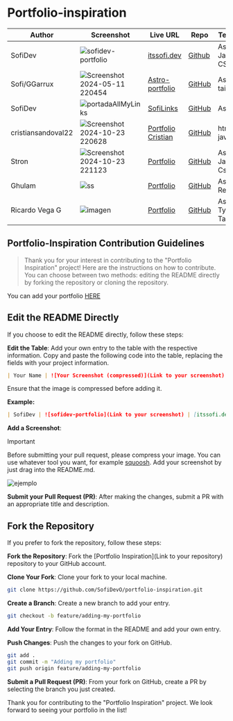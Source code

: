 # Portfolio-inspiration

| Author  | Screenshot                                                                                                                                        | Live URL                                                                 | Repo                                                           | Tech Stack                    |
| ------- | ------------------------------------------------------------------------------------------------------------------------------------------------- | ------------------------------------------------------------------------ | -------------------------------------------------------------- | ----------------------------- |
| SofiDev | ![sofidev-portfolio](https://github.com/SofiDevO/portfolio-inspiration/assets/102200061/2051a823-69dc-4067-b315-ced94d240a87) | [itssofi.dev](https://sofidev-portfolio-astro-delta.vercel.app/)| [Github](https://github.com/SofiDevO/sofidev-portfolio-astro)  | Astro, Javascript, CSS, React |
| Sofi/GGarrux |![Screenshot 2024-05-11 220454](https://github.com/SofiDevO/portfolio-inspiration/assets/102200061/9b140159-e4e8-4598-b900-bc466ef5f377) | [Astro-portfolio](https://primer-blog-umber.vercel.app/)| [GitHub](https://github.com/SofiDevO/primer-blog) | Astro, CSS, tailwind,         |
| SofiDev| ![portadaAllMyLinks](https://github.com/user-attachments/assets/d185cc7f-5dba-47da-8217-a7559504da67) | [SofiLinks](https://allmylinks-ten.vercel.app/)| [GitHub](https://github.com/SofiDevO/allmylinks) | Astro, CSS    |
| cristiansandoval22| ![Screenshot 2024-10-23 220628](https://github.com/user-attachments/assets/1310611b-3864-482e-a994-fbf2ab346d3d) | [Portfolio Cristian](https://cristiansandoval22.github.io/crissandoval.com/)| [GitHub](https://github.com/cristiansandoval22/crissandoval.com) | html, css y javascript  |
| Stron | ![Screenshot 2024-10-23 221123](https://github.com/user-attachments/assets/06f604c2-e309-437a-a861-430bf0f6d7cb) | [Portfolio](https://portfolio-190.pages.dev/) | [GitHub](https://github.com/ElStron/portfolio) | Astro, Javascript, Css |
| Ghulam | ![ss](https://github.com/user-attachments/assets/7531f709-b47f-423d-968e-8c9216930088) | [Portfolio](https://gahmed.com) | [GitHub](https://github.com/TheGhulam) | Astro, React |
| Ricardo Vega G | ![imagen](https://github.com/user-attachments/assets/5535fdeb-e285-4e23-ad4b-2945ebf84ac8) | [Portfolio](https://rickytodev.xyz) | [GitHub](https://github.com/rickytodev) | Astro, Typescript, Tailwindcss | 




## Portfolio-Inspiration Contribution Guidelines

> Thank you for your interest in contributing to the "Portfolio Inspiration" project! Here are the instructions on how to contribute. You can choose between two methods: editing the README directly by forking the repository or cloning the repository.

You can add your portfolio [HERE](https://github.com/SofiDevO/portfolio-inspiration)

## Edit the README Directly

If you choose to edit the README directly, follow these steps:

**Edit the Table**: Add your own entry to the table with the respective information. Copy and paste the following code into the table, replacing the fields with your project information.

```markdown
| Your Name | ![Your Screenshot (compressed)](Link to your screenshot) | [Your Portfolio URL](Link to your portfolio) | [GitHub Link to Your Repository](Link to your repository) | Technologies Used |
```

Ensure that the image is compressed before adding it.

**Example:**

```markdown
| SofiDev | ![sofidev-portfolio](Link to your screenshot) | [itssofi.dev](https://itssofi.dev/) | [GitHub](https://github.com/SofiDevO/sofidev-portfolio-astro) | Astro, Javascript, CSS, React |
```

**Add a Screenshot**:

> [!IMPORTANT]
> Before submitting your pull request, please compress your image. You can use whatever tool you want, for example [squoosh](https://squoosh.app/). Add your screenshot by just drag into the README.md.

![ejemplo](https://github.com/SofiDevO/portfolio-inspiration/assets/102200061/e22aee88-d824-4c98-8af8-93294a00f868)

**Submit your Pull Request (PR)**: After making the changes, submit a PR with an appropriate title and description.

## Fork the Repository

If you prefer to fork the repository, follow these steps:

**Fork the Repository**: Fork the [Portfolio Inspiration](Link to your repository) repository to your GitHub account.

**Clone Your Fork**: Clone your fork to your local machine.

```bash
git clone https://github.com/SofiDevO/portfolio-inspiration.git
```

**Create a Branch**: Create a new branch to add your entry.

```bash
git checkout -b feature/adding-my-portfolio
```

**Add Your Entry**: Follow the format in the README and add your own entry.

**Push Changes**: Push the changes to your fork on GitHub.

```bash
git add .
git commit -m "Adding my portfolio"
git push origin feature/adding-my-portfolio
```

**Submit a Pull Request (PR)**: From your fork on GitHub, create a PR by selecting the branch you just created.

Thank you for contributing to the "Portfolio Inspiration" project. We look forward to seeing your portfolio in the list!
